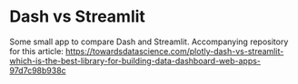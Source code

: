 # Dash vs Streamlit

Some small app to compare Dash and Streamlit. Accompanying repository for this article: https://towardsdatascience.com/plotly-dash-vs-streamlit-which-is-the-best-library-for-building-data-dashboard-web-apps-97d7c98b938c

